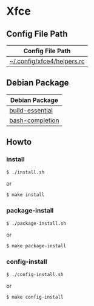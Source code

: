 
# Xfce

## Config File Path

| Config File Path |
| --- |
| [~/.config/xfce4/helpers.rc](./asset/overlay/etc/skel/.config/xfce4/helpers.rc) |


## Debian Package

| Debian Package |
| --- |
| [build-essential](https://packages.debian.org/sid/build-essential) |
| [bash-completion](https://packages.debian.org/sid/bash-completion) |




## Howto


### install

``` sh
$ ./install.sh
```

or

``` sh
$ make install
```


### package-install

``` sh
$ ./package-install.sh
```

or

``` sh
$ make package-install
```


### config-install

``` sh
$ ./config-install.sh
```

or

``` sh
$ make config-install
```
